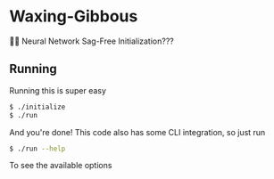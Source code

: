 # Waxing-Gibbous
🤫🤭 Neural Network Sag-Free Initialization???

## Running
Running this is super easy
```bash
$ ./initialize
$ ./run
```
And you're done! This code also has some CLI integration, so just run

```bash
$ ./run --help
```
To see the available options